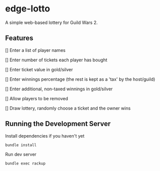 # edge-lotto

A simple web-based lottery for Guild Wars 2.

## Features

[] Enter a list of player names

[] Enter number of tickets each player has bought

[] Enter ticket value in gold/silver

[] Enter winnings percentage (the rest is kept as a 'tax' by the host/guild)

[] Enter additional, non-taxed winnings in gold/silver

[] Allow players to be removed

[] Draw lottery, randomly choose a ticket and the owner wins

## Running the Development Server

Install dependencies if you haven't yet

```
bundle install
```

Run dev server

```
bundle exec rackup
```
